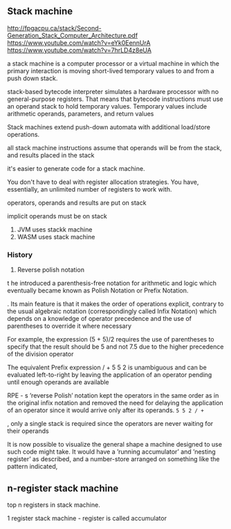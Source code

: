
## Stack machine

http://fpgacpu.ca/stack/Second-Generation_Stack_Computer_Architecture.pdf
https://www.youtube.com/watch?v=eYk0EennUrA
https://www.youtube.com/watch?v=7hrLD4z8eUA

a stack machine is a computer processor or a virtual machine in which the primary interaction is moving short-lived temporary values to and from a push down stack.

 stack-based bytecode interpreter simulates a hardware processor with no general-purpose registers. That means that bytecode instructions must use an operand stack to hold temporary values. Temporary values include arithmetic operands, parameters, and return values

Stack machines extend push-down automata with additional load/store operations.

 all stack machine instructions assume that operands will be from the stack, and results placed in the stack

it's easier to generate code for a stack machine.

You don't have to deal with register allocation strategies. You have, essentially, an unlimited number of registers to work with.

operators, operands and results are put on stack

implicit operands must be on stack

1. JVM uses stackk machine
2. WASM uses stack machine

### History

1. Reverse polish notation

t he introduced a parenthesis-free notation for arithmetic and logic which
eventually became known as Polish Notation or Prefix Notation.

. Its main feature is that it
makes the order of operations explicit, contrary to the usual algebraic notation (correspondingly
called Infix Notation) which depends on a knowledge of operator precedence and the use of
parentheses to override it where necessary

For example, the expression (5 + 5)/2 requires the use of parentheses to specify that the
result should be 5 and not 7.5 due to the higher precedence of the division operator

 The equivalent Prefix expression / + 5 5 2 is unambiguous and can be evaluated left-to-right by leaving
the application of an operator pending until enough operands are available

RPE - s ’reverse Polish’ notation kept the operators in the same order as in the
original infix notation and removed the need for delaying the application of an operator since it
would arrive only after its operands.  `5 5 2 / +`

, only a single stack is required since the
operators are never waiting for their operands

It is now possible to visualize the general shape a machine designed to use such
code might take. It would have a ’running accumulator’ and ’nesting register’ as
described, and a number-store arranged on something like the pattern indicated,



## n-register stack machine

top n registers in stack machine.

1 register stack machine - register is called accumulator